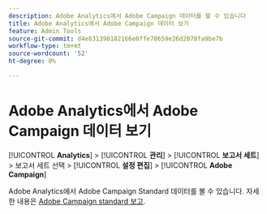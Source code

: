 ```yaml
---
description: Adobe Analytics에서 Adobe Campaign 데이터를 볼 수 있습니다
title: Adobe Analytics에서 Adobe Campaign 데이터 보기
feature: Admin Tools
source-git-commit: d4e831398182166e0ffe78659e26d2078fa9be7b
workflow-type: tm+mt
source-wordcount: '52'
ht-degree: 0%

---
```



# Adobe Analytics에서 Adobe Campaign 데이터 보기

[!UICONTROL **Analytics**] > [!UICONTROL **관리**] > [!UICONTROL **보고서 세트**] > 보고서 세트 선택 > [!UICONTROL **설정 편집**] > [!UICONTROL **Adobe Campaign**]

Adobe Analytics에서 Adobe Campaign Standard 데이터를 볼 수 있습니다. 자세한 내용은 [Adobe Campaign standard 보고](/help/integrate/adobe-campaign.md).